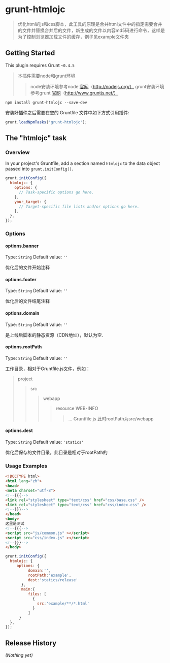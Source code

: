 # grunt-htmlojc

> 优化html的js和css脚本，此工具的原理是合并html文件中的指定需要合并的文件并替换合并后的文件，新生成的文件以内容md5码进行命令，这样是为了控制浏览器加载文件的缓存，例子见example文件夹

## Getting Started
This plugin requires Grunt `~0.4.5`

> 本插件需要node和grunt环境
> >node安装环境参考node [官网](http://nodejs.org/)（http://nodejs.org/）
> >grunt安装环境参考grunt [官网](http://www.gruntjs.net/)（http://www.gruntjs.net/）

```shell
npm install grunt-htmlojc --save-dev
```

安装好插件之后需要在您的 Gruntfile 文件中如下方式引用插件:

```js
grunt.loadNpmTasks('grunt-htmlojc');
```

## The "htmlojc" task

### Overview
In your project's Gruntfile, add a section named `htmlojc` to the data object passed into `grunt.initConfig()`.

```js
grunt.initConfig({
  htmlojc: {
    options: {
      // Task-specific options go here.
    },
    your_target: {
      // Target-specific file lists and/or options go here.
    },
  },
});
```

### Options

#### options.banner
Type: `String`
Default value: `''`

优化后的文件开始注释

#### options.footer
Type: `String`
Default value: `''`

优化后的文件结尾注释


#### options.domain
Type: `String`
Default value: `''`

是上线后脚本的静态资源（CDN地址），默认为空.

#### options.rootPath
Type: `String`
Default value: `''`

工作目录，相对于Gruntfile.js文件，例如：
> project
> > src
> > >webapp
> > > >resource
> > > >WEB-INFO
> > > > >...
> > Gruntfile.js
此时rootPath为src/webapp

#### options.dest
Type: `String`
Default value: `'statics'`

优化后保存的文件目录，此目录是相对于rootPath的

### Usage Examples
```html
<!DOCTYPE html>
<html lang="zh">
<head>
<meta charset="utf-8">
<!--{{{-->
<link rel="stylesheet" type="text/css" href="css/base.css" />
<link rel="stylesheet" type="text/css" href="css/index.css" />
<!--}}}-->
</head>
<body>
这里是测试
<!--{{{-->
<script src="js/common.js" ></script>
<script src="css/index.js" ></script>
<!--}}}-->
</body>
```

```js
grunt.initConfig({
  htmlojc: {
     options: {
          domain:'',
          rootPath:'example',
          dest:'statics/release'
       },
       main:{
          files: [
            {
              src:'example/**/*.html'
            }
          ]
      }
  },
});
```

## Release History
_(Nothing yet)_
